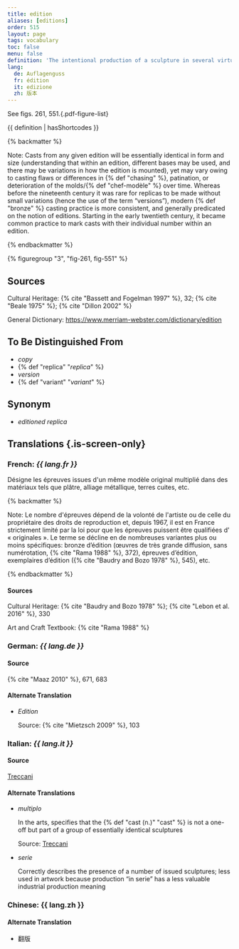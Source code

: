 ```yaml
---
title: edition
aliases: [editions]
order: 515
layout: page
tags: vocabulary
toc: false
menu: false
definition: 'The intentional production of a sculpture in several virtually identical casts, usually from the same set of {% def "molds" %} derived from the original {% def "model" %}. In modern castings, item number and total number of multiples produced is often reported somewhere on the surface, as it has legal value.'
lang:
  de: Auflagenguss
  fr: édition
  it: edizione
  zh: 版本
---
```


See figs. 261, 551.{.pdf-figure-list}

{{ definition | hasShortcodes }}

{% backmatter %}

Note: Casts from any given edition will be essentially identical in form and size (understanding that within an edition, different bases may be used, and there may be variations in how the edition is mounted), yet may vary owing to casting flaws or differences in {% def "chasing" %}, patination, or deterioration of the molds/{% def "chef-modèle" %} over time. Whereas before the nineteenth century it was rare for replicas to be made without small variations (hence the use of the term “versions”), modern {% def "bronze" %} casting practice is more consistent, and generally predicated on the notion of editions. Starting in the early twentieth century, it became common practice to mark casts with their individual number within an edition.

{% endbackmatter %}

{% figuregroup "3", "fig-261, fig-551" %}

## Sources

Cultural Heritage: {% cite "Bassett and Fogelman 1997" %}, 32; {% cite "Beale 1975" %}; {% cite "Dillon 2002" %}

General Dictionary: <https://www.merriam-webster.com/dictionary/edition>

## To Be Distinguished From

- *copy*
- {% def "replica" "*replica*" %}
- *version*
- {% def "variant" "*variant*" %}

## Synonym

- *editioned replica*

## Translations {.is-screen-only}

<div class="accordion">

### **French**: *{{ lang.fr }}*

Désigne les épreuves issues d'un même modèle original multiplié dans des matériaux tels que plâtre, alliage métallique, terres cuites, etc.

{% backmatter %}

Note: Le nombre d'épreuves dépend de la volonté de l'artiste ou de celle du propriétaire des droits de reproduction et, depuis 1967, il est en France strictement limité par la loi pour que les épreuves puissent être qualifiées d' « originales ». Le terme se décline en de nombreuses variantes plus ou moins spécifiques: bronze d’édition (œuvres de très grande diffusion, sans numérotation, {% cite "Rama 1988" %}, 372), épreuves d’édition, exemplaires d’édition ({% cite "Baudry and Bozo 1978" %}, 545), etc.

{% endbackmatter %}

#### Sources

Cultural Heritage: {% cite "Baudry and Bozo 1978" %}; {% cite "Lebon et al. 2016" %}, 330

Art and Craft Textbook: {% cite "Rama 1988" %}

### **German**: *{{ lang.de }}*

#### Source

{% cite "Maaz 2010" %}, 671, 683

#### Alternate Translation

- *Edition*

    Source: {% cite "Mietzsch 2009" %}, 103

### **Italian**: *{{ lang.it }}*

#### Source

[Treccani](http://www.treccani.it/vocabolario/edizione)

#### Alternate Translations

- *multiplo*

    In the arts, specifies that the {% def "cast (n.)" "cast" %} is not a one-off but part of a group of essentially identical sculptures

    Source: [Treccani](https://www.treccani.it/enciclopedia/multiplo/)

- *serie*

    Correctly describes the presence of a number of issued sculptures; less used in artwork because production “in serie” has a less valuable industrial production meaning

### **Chinese**: {{ lang.zh }}

#### Alternate Translation

- 翻版

</div>
